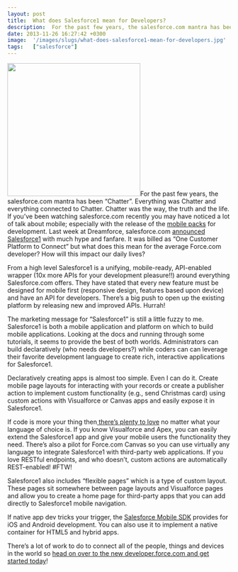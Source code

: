 ```yaml
---
layout: post
title:  What does Salesforce1 mean for Developers?
description:  For the past few years, the salesforce.com mantra has been Chatter. Everything was Chatter and everything connected to Chatter. Chatter was the way, the truth and the life. If you’ve been watching salesforce.com recently you may have noticed a lot of talk about mobile; especially with the release of the mobile packs for development. Last week at Dreamforce, salesforce.com announced Salesforce1 with much hype and fanfare. It was billed as One Customer Platform to Connect‎ but what does this mean
date: 2013-11-26 16:27:42 +0300
image:  '/images/slugs/what-does-salesforce1-mean-for-developers.jpg'
tags:   ["salesforce"]
---
```

<p><a href="http://res.cloudinary.com/blog-jeffdouglas-com/image/upload/v1400327584/salesforce1_d8v53i.png"><img src="http://res.cloudinary.com/blog-jeffdouglas-com/image/upload/v1400327584/salesforce1_d8v53i.png" alt="" title="salesforce1" width="300" height="300" class="alignleft size-full wp-image-5100" /></a>For the past few years, the salesforce.com mantra has been “Chatter”. Everything was Chatter and everything connected to Chatter. Chatter was the way, the truth and the life. If you’ve been watching salesforce.com recently you may have noticed a lot of talk about mobile; especially with the release of the <a href="http://www2.developerforce.com/mobile/services/mobile-packs">mobile packs</a> for development. Last week at Dreamforce, salesforce.com <a href="http://www.salesforce.com/salesforce1/">announced Salesforce1</a> with much hype and fanfare. It was billed as “One Customer Platform to Connect‎” but what does this mean for the average Force.com developer? How will this impact our daily lives?</p>
<p>From a high level Salesforce1 is a unifying, mobile-ready, API-enabled wrapper (10x more APIs for your development pleasure!!) around everything Salesforce.com offers. They have stated that every new feature must be designed for mobile first (responsive design, features based upon device) and have an API for developers. There’s a big push to open up the existing platform by releasing new and improved APIs. Hurrah!</p>
<p>The marketing message for “Salesforce1” is still a little fuzzy to me. Salesforce1 is both a mobile application and platform on which to build mobile applications. Looking at the docs and running through some tutorials, it seems to provide the best of both worlds. Administrators can build declaratively (who needs developers?) while coders can can leverage their favorite development language to create rich, interactive applications for Salesforce1.</p>
<p>Declaratively creating apps is almost too simple. Even I can do it. Create mobile page layouts for interacting with your records or create a publisher action to implement custom functionality (e.g., send Christmas card) using custom actions with Visualforce or Canvas apps and easily expose it in Salesforce1.</p>
<p>If code is more your thing then<a href="http://docs.developer.salesforce.com/docs/atlas.en-us.186.0.salesforce1.meta/salesforce1/dev_intro.htm"> there’s plenty to love</a> no matter what your language of choice is. If you know Visualforce and Apex, you can easily extend the Salesforce1 app and give your mobile users the functionality they need. There’s also a pilot for Force.com Canvas so you can use virtually any language to integrate Salesforce1 with third-party web applications. If you love RESTful endpoints, and who doesn’t, custom actions are automatically REST-enabled! #FTW!</p>
<p>Salesforce1 also includes “flexible pages” which is a type of custom layout. These pages sit somewhere between page layouts and Visualforce pages and allow you to create a home page for third-party apps that you can add directly to Salesforce1 mobile navigation.</p>
<p>If native app dev tricks your trigger, the <a href="http://www2.developerforce.com/mobile">Salesforce Mobile SDK</a> provides for iOS and Android development. You can also use it to implement a native container for HTML5 and hybrid apps.</p>
<p>There’s a lot of work to do to connect all of the people, things and devices in the world so <a href="http://developer.salesforce.com/resources">head on over to the new developer.force.com and get started today</a>!</p>

